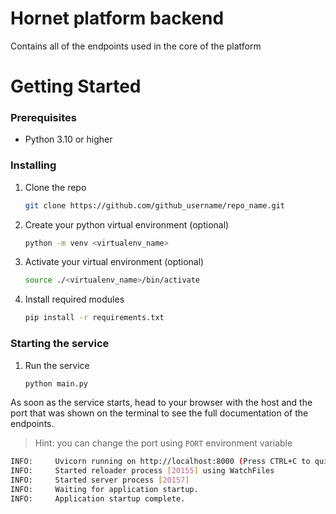 # Hornet platform backend

Contains all of the endpoints used in the core of the platform

# Getting Started

### Prerequisites

* Python 3.10 or higher

### Installing

1. Clone the repo
   ```sh
   git clone https://github.com/github_username/repo_name.git
   ```
2. Create your python virtual environment (optional)
   ```sh
   python -m venv <virtualenv_name>
   ```
3. Activate your virtual environment (optional)
   ```sh
   source ./<virtualenv_name>/bin/activate
   ```
4. Install required modules
   ```sh
   pip install -r requirements.txt
   ```
   
### Starting the service

1. Run the service
   ```sh
   python main.py
   ```

As soon as the service starts, head to your browser with the host and the port that was shown on the terminal to see the full documentation of the endpoints.
> Hint: you can change the port using `PORT` environment variable
```sh
INFO:     Uvicorn running on http://localhost:8000 (Press CTRL+C to quit)
INFO:     Started reloader process [20155] using WatchFiles
INFO:     Started server process [20157]
INFO:     Waiting for application startup.
INFO:     Application startup complete.
```
